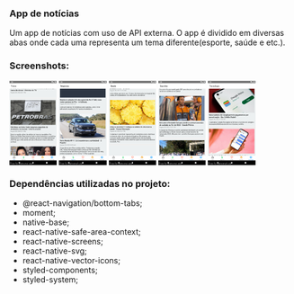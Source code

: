 ### App de notícias

Um app de notícias com uso de API externa. O app é dividido em diversas abas onde cada uma representa um tema diferente(esporte, saúde e etc.).

### Screenshots:

<div style='display: inline_block'>
    <img style='height:150px' align='center' alt='image' src='https://github.com/bgomes107/News/blob/main/screenshots/screenshot-2022-08-24_14.30.09.673.png'/>
     <img style='height:150px' align='center' alt='image' src='https://github.com/bgomes107/News/blob/main/screenshots/screenshot-2022-08-24_14.30.36.266.png'/>
     <img style='height:150px' align='center' alt='image' src='https://github.com/bgomes107/News/blob/main/screenshots/screenshot-2022-08-24_14.32.08.769.png'/>
     <img style='height:150px' align='center' alt='image' src='https://github.com/bgomes107/News/blob/main/screenshots/screenshot-2022-08-24_14.32.39.29.png'/>
     <img style='height:150px' align='center' alt='image' src='https://github.com/bgomes107/News/blob/main/screenshots/screenshot-2022-08-24_14.33.14.859.png'/>
</div>

### Dependências utilizadas no projeto:

<ul>
    <li>@react-navigation/bottom-tabs;</li>
    <li>moment;</li>
    <li>native-base;</li>
    <li>react-native-safe-area-context;</li>
    <li>react-native-screens;</li>
    <li>react-native-svg;</li>
    <li>react-native-vector-icons;</li>
    <li>styled-components;</li>
    <li> styled-system;</li>
</ul> 

